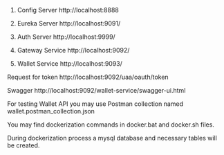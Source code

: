 1. Config Server http://localhost:8888

2. Eureka Server http://localhost:9091/

3. Auth Server http://localhost:9999/
4. Gateway Service http://localhost:9092/

5. Wallet Service http://localhost:9093/

Request for token http://localhost:9092/uaa/oauth/token

Swagger http://localhost:9092/wallet-service/swagger-ui.html


For testing Wallet API you may use Postman collection named wallet.postman_collection.json 

You may find dockerization commands in docker.bat and docker.sh files.

During dockerization process a mysql database and necessary tables will be created.


